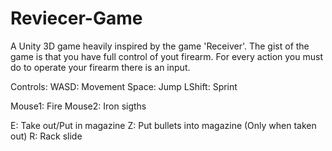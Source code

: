 # Reviecer-Game
A Unity 3D game heavily inspired by the game 'Receiver'.
The gist of the game is that you have full control of yout firearm. For every action you must do to operate your firearm there is an input.

Controls:
  WASD: Movement
  Space: Jump
  LShift: Sprint

  Mouse1: Fire
  Mouse2: Iron sigths

  E: Take out/Put in magazine
  Z: Put bullets into magazine (Only when taken out)
  R: Rack slide
